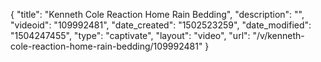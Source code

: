 {
    "title": "Kenneth Cole Reaction Home Rain Bedding",
    "description": "",
    "videoid": "109992481",
    "date_created": "1502523259",
    "date_modified": "1504247455",
    "type": "captivate",
    "layout": "video",
    "url": "\/v\/kenneth-cole-reaction-home-rain-bedding\/109992481"
}